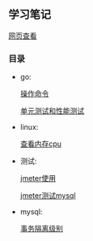 ## 学习笔记
[网页查看](https://xiaomeng79.github.io/learning_notes/)
### 目录

- go:

   [操作命令](./go/命令.md)
   
   [单元测试和性能测试](./go/测试.md)
   
   
- linux:

   [查看内存cpu](./linux/内存cpu.md)
   

- 测试:
 
   [jmeter使用](./测试/jmeter使用.md)
   
   [jmeter测试mysql](./测试/jmeter测试mysql.md)
   
   
- mysql:

   [事务隔离级别](./mysql/事务隔离级别.md)